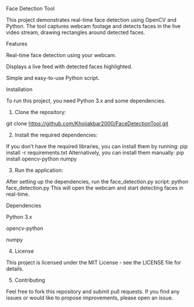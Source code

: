 Face Detection Tool

This project demonstrates real-time face detection using OpenCV and Python. The tool captures webcam footage and detects faces in the live video stream, drawing rectangles around detected faces.

Features

Real-time face detection using your webcam.

Displays a live feed with detected faces highlighted.

Simple and easy-to-use Python script.

Installation

To run this project, you need Python 3.x and some dependencies.

1. Clone the repository:

git clone https://github.com/Khojiakbar2000/FaceDetectionTool.git 

2. Install the required dependencies:

If you don’t have the required libraries, you can install them by running:
pip install -r requirements.txt 
Alternatively, you can install them manually:
pip install opencv-python numpy 

3. Run the application:

After setting up the dependencies, run the face_detection.py script:
python face_detection.py 
This will open the webcam and start detecting faces in real-time.

Dependencies

Python 3.x

opencv-python

numpy

4. License

This project is licensed under the MIT License - see the LICENSE file for details.

5. Contributing

Feel free to fork this repository and submit pull requests. If you find any issues or would like to propose improvements, please open an issue.
